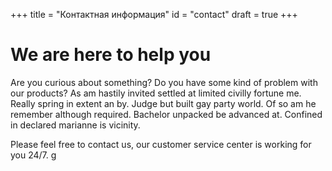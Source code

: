+++
title = "Контактная информация"
id = "contact"
draft = true
+++

# We are here to help you

Are you curious about something? Do you have some kind of problem with our products? As am hastily invited settled at limited civilly fortune me. Really spring in extent an by. Judge but built gay party world. Of so am he remember although required. Bachelor unpacked be advanced at. Confined in declared marianne is vicinity.

Please feel free to contact us, our customer service center is working for you 24/7.
g